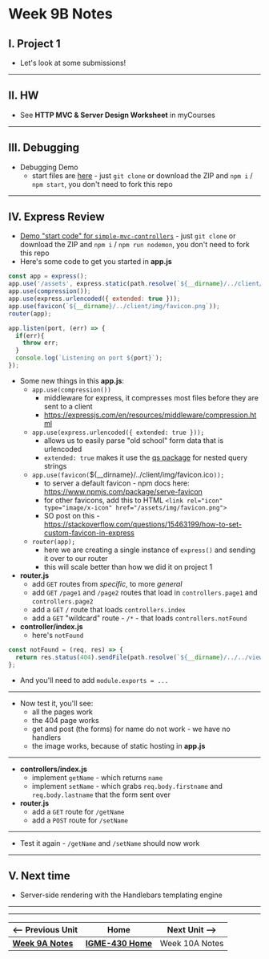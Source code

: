 # Week 9B Notes

## I. Project 1
- Let's look at some submissions!

---

## II. HW
- See **HTTP MVC & Server Design Worksheet** in myCourses

---

## III. Debugging
- Debugging Demo
  - start files are [here](https://github.com/IGM-RichMedia-at-RIT/debugging-demo) - just `git clone` or download the ZIP and `npm i` / `npm start`, you don't need to fork this repo

---

## IV. Express Review
- [Demo "start code" for `simple-mvc-controllers`](https://github.com/IGM-RichMedia-at-RIT/simple-mvc-controllers) - just `git clone` or download the ZIP and `npm i` / `npm run nodemon`, you don't need to fork this repo
- Here's some code to get you started in **app.js**

```js
const app = express();
app.use('/assets', express.static(path.resolve(`${__dirname}/../client/`)));
app.use(compression());
app.use(express.urlencoded({ extended: true }));
app.use(favicon(`${__dirname}/../client/img/favicon.png`));
router(app);

app.listen(port, (err) => {
  if(err){
    throw err;
  }
  console.log(`Listening on port ${port}`);
});
```

- Some new things in this **app.js**:
  - `app.use(compression())`
    - middleware for express, it compresses most files before they are sent to a client
    - https://expressjs.com/en/resources/middleware/compression.html
  - `app.use(express.urlencoded({ extended: true }));`
    - allows us to easily parse "old school" form data that is urlencoded
    - `extended: true` makes it use the [qs package](https://www.npmjs.com/package/qs) for nested query strings
  - `app.use(favicon(`${__dirname}/../client/img/favicon.ico`));`
    - to server a default favicon - npm docs here: https://www.npmjs.com/package/serve-favicon
    - for other favicons, add this to HTML `<link rel="icon" type="image/x-icon" href="/assets/img/favicon.png">`
    - SO post on this - https://stackoverflow.com/questions/15463199/how-to-set-custom-favicon-in-express
  - `router(app);`
    - here we are creating a single instance of `express()` and sending it over to our router
    - this will scale better than how we did it on project 1
- **router.js**
  - add `GET` routes from *specific*, to more *general*
  - add `GET` `/page1` and `/page2` routes that load in `controllers.page1` and `controllers.page2`
  - add a `GET` `/` route that loads `controllers.index`
  - add a `GET` "wildcard" route - `/*`  - that loads `controllers.notFound`
- **controller/index.js**
  - here's `notFound`

```js
const notFound = (req, res) => {
  return res.status(404).sendFile(path.resolve(`${__dirname}/../../views/notFound.html`));
};
```

- And you'll need to add `module.exports = ...`

---

- Now test it, you'll see:
  - all the pages work
  - the 404 page works
  - get and post (the forms) for name do not work - we have no handlers
  - the image works, because of static hosting in **app.js**

---

- **controllers/index.js**
  - implement `getName` - which returns `name`
  - implement `setName` - which grabs `req.body.firstname` and `req.body.lastname` that the form sent over
- **router.js**
  - add a `GET` route for `/getName`
  - add a `POST` route for `/setName`

 ---

 - Test it again - `/getName` and `/setName` should now work

---

## V. Next time
- Server-side rendering with the Handlebars templating engine

---
---

| <-- Previous Unit | Home | Next Unit -->
| --- | --- | --- 
|   [**Week 9A Notes**](09A.md)  |  [**IGME-430 Home**](../) | Week 10A Notes
